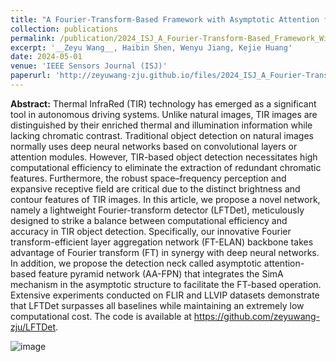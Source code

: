 ```yaml
---
title: "A Fourier-Transform-Based Framework with Asymptotic Attention for Mobile Thermal InfraRed Object Detection"
collection: publications
permalink: /publication/2024_ISJ_A_Fourier-Transform-Based_Framework_With_Asymptotic_Attention_for_Mobile_Thermal_InfraRed_Object_Detection
excerpt: '__Zeyu Wang__, Haibin Shen, Wenyu Jiang, Kejie Huang'
date: 2024-05-01
venue: 'IEEE Sensors Journal (ISJ)'
paperurl: 'http://zeyuwang-zju.github.io/files/2024_ISJ_A_Fourier-Transform-Based_Framework_With_Asymptotic_Attention_for_Mobile_Thermal_InfraRed_Object_Detection.pdf'
---
```


__Abstract:__ Thermal InfraRed (TIR) technology has emerged as a significant tool in autonomous driving systems. Unlike natural images, TIR images are distinguished by their enriched thermal and illumination information while lacking chromatic contrast. Traditional object detection on natural images normally uses deep neural networks based on convolutional layers or attention modules. However, TIR-based object detection necessitates high computational efficiency to eliminate the extraction of redundant chromatic features. Furthermore, the robust space–frequency perception and expansive receptive field are critical due to the distinct brightness and contour features of TIR images. In this article, we propose a novel network, namely a lightweight Fourier-transform detector (LFTDet), meticulously designed to strike a balance between computational efficiency and accuracy in TIR object detection. Specifically, our innovative Fourier transform-efficient layer aggregation network (FT-ELAN) backbone takes advantage of Fourier transform (FT) in synergy with deep neural networks. In addition, we propose the detection neck called asymptotic attention-based feature pyramid network (AA-FPN) that integrates the SimA mechanism in the asymptotic structure to facilitate the FT-based operation. Extensive experiments conducted on FLIR and LLVIP datasets demonstrate that LFTDet surpasses all baselines while maintaining an extremely low computational cost. The code is available at https://github.com/zeyuwang-zju/LFTDet.

![image](https://github.com/user-attachments/assets/9aaa1b38-a33d-462f-b4bf-2961b063973d)
